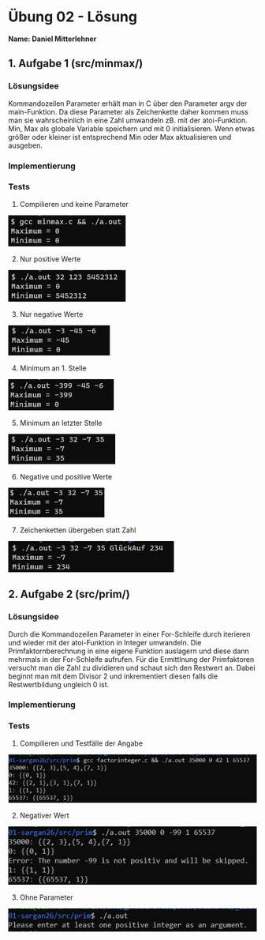 # Übung 02 - Lösung

**Name: Daniel Mitterlehner**

## 1. Aufgabe 1 (src/minmax/)

### Lösungsidee

Kommandozeilen Parameter erhält man in C über den Parameter argv der main-Funktion. Da diese Parameter als Zeichenkette daher kommen muss man sie wahrscheinlich in eine Zahl umwandeln zB. mit der atoi-Funktion. Min, Max als globale Variable speichern und mit 0 initialisieren. Wenn etwas größer oder kleiner ist entsprechend Min oder Max aktualisieren und ausgeben.

### Implementierung
### Tests

1. Compilieren und keine Parameter

![](doc/minmax1.png)

2. Nur positive Werte

![](doc/minmax2.png)

3. Nur negative Werte

![](doc/minmax3.png)

4. Minimum an 1. Stelle

![](doc/minmax4.png)

5. Minimum an letzter Stelle

![](doc/minmax5.png)

6. Negative und positive Werte

![](doc/minmax6.png)

7. Zeichenketten übergeben statt Zahl

![](doc/minmax7.png)


## 2. Aufgabe 2 (src/prim/)  

### Lösungsidee

Durch die Kommandozeilen Parameter in einer For-Schleife durch iterieren und wieder mit der atoi-Funktion in Integer umwandeln. Die Primfaktornberechnung in eine eigene Funktion auslagern und diese dann mehrmals in der For-Schleife aufrufen. Für die Ermittlnung der Primfaktoren versucht man die Zahl zu dividieren und schaut sich den Restwert an. Dabei beginnt man mit dem Divisor 2 und inkrementiert diesen falls die Restwertbildung ungleich 0 ist.

### Implementierung
### Tests

1. Compilieren und Testfälle der Angabe

![](doc/factorinteger1.png)

2. Negativer Wert

![](doc/factorinteger2.png)

3. Ohne Parameter

![](doc/factorinteger3.png)
